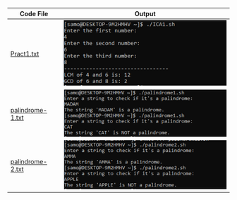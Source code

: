 | Code File | Output |
|-----------|--------|
|[Pract1.txt](./Codes/ICA1-1.txt)|![ICA1.png](./Output/ICA1.png)|
|[palindrome-1.txt](./Codes/palindrome-1.txt)|![palindrome-1.png](./Output/palindrome-1.png)|
|[palindrome-2.txt](./Codes/palindrome-2.txt)|![palindrome-2.png](./Output/palindrome-2.png)|
